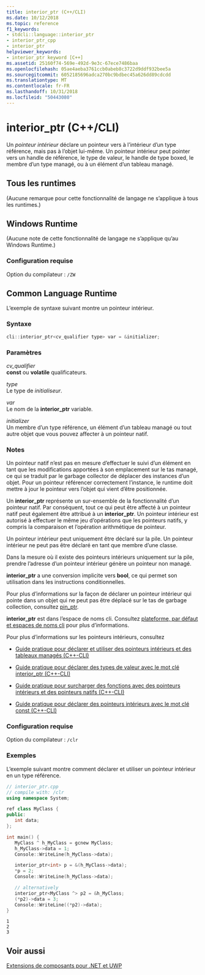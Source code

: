```yaml
---
title: interior_ptr (C++/CLI)
ms.date: 10/12/2018
ms.topic: reference
f1_keywords:
- stdcli::language::interior_ptr
- interior_ptr_cpp
- interior_ptr
helpviewer_keywords:
- interior_ptr keyword [C++]
ms.assetid: 25160f74-569e-492d-9e3c-67ece7486baa
ms.openlocfilehash: 05ae4aeba3761ccb0abeb8c3722d9ddf932bee5a
ms.sourcegitcommit: 6052185696adca270bc9bdbec45a626dd89cdcdd
ms.translationtype: MT
ms.contentlocale: fr-FR
ms.lasthandoff: 10/31/2018
ms.locfileid: "50443080"
---
```

# <a name="interiorptr-ccli"></a>interior_ptr (C++/CLI)

Un *pointeur intérieur* déclare un pointeur vers à l’intérieur d’un type référence, mais pas à l’objet lui-même. Un pointeur intérieur peut pointer vers un handle de référence, le type de valeur, le handle de type boxed, le membre d’un type managé, ou à un élément d’un tableau managé.

## <a name="all-runtimes"></a>Tous les runtimes

(Aucune remarque pour cette fonctionnalité de langage ne s’applique à tous les runtimes.)

## <a name="windows-runtime"></a>Windows Runtime

(Aucune note de cette fonctionnalité de langage ne s’applique qu’au Windows Runtime.)

### <a name="requirements"></a>Configuration requise

Option du compilateur : `/ZW`

## <a name="common-language-runtime"></a>Common Language Runtime

L’exemple de syntaxe suivant montre un pointeur intérieur.

### <a name="syntax"></a>Syntaxe

```cpp
cli::interior_ptr<cv_qualifier type> var = &initializer;
```

### <a name="parameters"></a>Paramètres

*cv_qualifier*<br/>
**const** ou **volatile** qualificateurs.

*type*<br/>
Le type de *initialiseur*.

*var*<br/>
Le nom de la **interior_ptr** variable.

*initializer*<br/>
Un membre d’un type référence, un élément d’un tableau managé ou tout autre objet que vous pouvez affecter à un pointeur natif.

### <a name="remarks"></a>Notes

Un pointeur natif n’est pas en mesure d’effectuer le suivi d’un élément en tant que les modifications apportées à son emplacement sur le tas managé, ce qui se traduit par le garbage collector de déplacer des instances d’un objet. Pour un pointeur référencer correctement l’instance, le runtime doit mettre à jour le pointeur vers l’objet qui vient d’être positionnée.

Un **interior_ptr** représente un sur-ensemble de la fonctionnalité d’un pointeur natif.  Par conséquent, tout ce qui peut être affecté à un pointeur natif peut également être attribué à un **interior_ptr**.  Un pointeur intérieur est autorisé à effectuer le même jeu d’opérations que les pointeurs natifs, y compris la comparaison et l’opération arithmétique de pointeur.

Un pointeur intérieur peut uniquement être déclaré sur la pile.  Un pointeur intérieur ne peut pas être déclaré en tant que membre d’une classe.

Dans la mesure où il existe des pointeurs intérieurs uniquement sur la pile, prendre l’adresse d’un pointeur intérieur génère un pointeur non managé.

**interior_ptr** a une conversion implicite vers **bool**, ce qui permet son utilisation dans les instructions conditionnelles.

Pour plus d’informations sur la façon de déclarer un pointeur intérieur qui pointe dans un objet qui ne peut pas être déplacé sur le tas de garbage collection, consultez [pin_ptr](../windows/pin-ptr-cpp-cli.md).

**interior_ptr** est dans l’espace de noms cli.  Consultez [plateforme, par défaut et espaces de noms cli](../windows/platform-default-and-cli-namespaces-cpp-component-extensions.md) pour plus d’informations.

Pour plus d’informations sur les pointeurs intérieurs, consultez

- [Guide pratique pour déclarer et utiliser des pointeurs intérieurs et des tableaux managés (C++-CLI)](../windows/how-to-declare-and-use-interior-pointers-and-managed-arrays-cpp-cli.md)

- [Guide pratique pour déclarer des types de valeur avec le mot clé interior_ptr (C++-CLI)](../windows/how-to-declare-value-types-with-the-interior-ptr-keyword-cpp-cli.md)

- [Guide pratique pour surcharger des fonctions avec des pointeurs intérieurs et des pointeurs natifs (C++-CLI)](../windows/how-to-overload-functions-with-interior-pointers-and-native-pointers-cpp-cli.md)

- [Guide pratique pour déclarer des pointeurs intérieurs avec le mot clé const (C++-CLI)](../windows/how-to-declare-interior-pointers-with-the-const-keyword-cpp-cli.md)

### <a name="requirements"></a>Configuration requise

Option du compilateur : `/clr`

### <a name="examples"></a>Exemples

L’exemple suivant montre comment déclarer et utiliser un pointeur intérieur en un type référence.

```cpp
// interior_ptr.cpp
// compile with: /clr
using namespace System;

ref class MyClass {
public:
   int data;
};

int main() {
   MyClass ^ h_MyClass = gcnew MyClass;
   h_MyClass->data = 1;
   Console::WriteLine(h_MyClass->data);

   interior_ptr<int> p = &(h_MyClass->data);
   *p = 2;
   Console::WriteLine(h_MyClass->data);

   // alternatively
   interior_ptr<MyClass ^> p2 = &h_MyClass;
   (*p2)->data = 3;
   Console::WriteLine((*p2)->data);
}
```

```Output
1
2
3
```

## <a name="see-also"></a>Voir aussi

[Extensions de composants pour .NET et UWP](../windows/component-extensions-for-runtime-platforms.md)